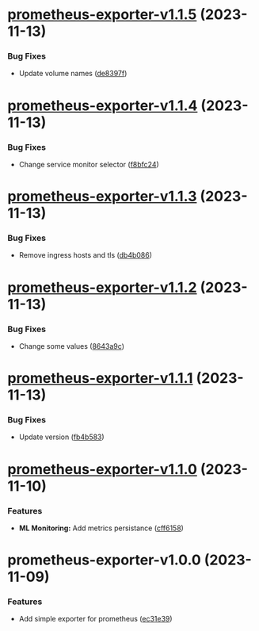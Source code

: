 # [prometheus-exporter-v1.1.5](https://github.com/MakairaIO/helm-charts/compare/prometheus-exporter-v1.1.4...prometheus-exporter-v1.1.5) (2023-11-13)


### Bug Fixes

* Update volume names ([de8397f](https://github.com/MakairaIO/helm-charts/commit/de8397fcba7125f0d8043cb38839a19332c80be6))

# [prometheus-exporter-v1.1.4](https://github.com/MakairaIO/helm-charts/compare/prometheus-exporter-v1.1.3...prometheus-exporter-v1.1.4) (2023-11-13)


### Bug Fixes

* Change service monitor selector ([f8bfc24](https://github.com/MakairaIO/helm-charts/commit/f8bfc241002c99ae19bcd08155da92d8f34c56ce))

# [prometheus-exporter-v1.1.3](https://github.com/MakairaIO/helm-charts/compare/prometheus-exporter-v1.1.2...prometheus-exporter-v1.1.3) (2023-11-13)


### Bug Fixes

* Remove ingress hosts and tls ([db4b086](https://github.com/MakairaIO/helm-charts/commit/db4b086c039a71a0d3f4ac725f1632fdf62186e5))

# [prometheus-exporter-v1.1.2](https://github.com/MakairaIO/helm-charts/compare/prometheus-exporter-v1.1.1...prometheus-exporter-v1.1.2) (2023-11-13)


### Bug Fixes

* Change some values ([8643a9c](https://github.com/MakairaIO/helm-charts/commit/8643a9ca65d1bfe2ec3585fad527ab18ef49e8bd))

# [prometheus-exporter-v1.1.1](https://github.com/MakairaIO/helm-charts/compare/prometheus-exporter-v1.1.0...prometheus-exporter-v1.1.1) (2023-11-13)


### Bug Fixes

* Update version ([fb4b583](https://github.com/MakairaIO/helm-charts/commit/fb4b583f886cbf981ec537681dd07559013aca29))

# [prometheus-exporter-v1.1.0](https://github.com/MakairaIO/helm-charts/compare/prometheus-exporter-v1.0.0...prometheus-exporter-v1.1.0) (2023-11-10)


### Features

* **ML Monitoring:** Add metrics persistance ([cff6158](https://github.com/MakairaIO/helm-charts/commit/cff61584cb1ccec09ea42de54dd44414998a3497))

# prometheus-exporter-v1.0.0 (2023-11-09)


### Features

* Add simple exporter for prometheus ([ec31e39](https://github.com/MakairaIO/helm-charts/commit/ec31e39c8d6b53dc73b71ea439b62c35b1783f72))

